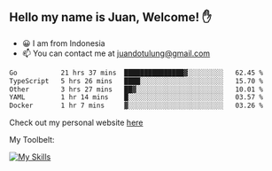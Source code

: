 ## Hello my name is Juan, Welcome! ✋

- 😀 I am from Indonesia
- 📫 You can contact me at juandotulung@gmail.com

<!--START_SECTION:waka-->

```txt
Go           21 hrs 37 mins  ███████████████▓░░░░░░░░░   62.45 %
TypeScript   5 hrs 26 mins   ████░░░░░░░░░░░░░░░░░░░░░   15.70 %
Other        3 hrs 27 mins   ██▓░░░░░░░░░░░░░░░░░░░░░░   10.01 %
YAML         1 hr 14 mins    █░░░░░░░░░░░░░░░░░░░░░░░░   03.57 %
Docker       1 hr 7 mins     ▓░░░░░░░░░░░░░░░░░░░░░░░░   03.26 %
```

<!--END_SECTION:waka-->

Check out my personal website [here](https://juanchristian.com)

My Toolbelt:

[![My Skills](https://skillicons.dev/icons?i=go,js,ts,nodejs,express,react,nextjs,vue,tailwind,vite,html,css,python,php,aws,bash,linux,postgres,mysql,redis,kafka,docker,vercel,netlify,vscode,figma)](https://skillicons.dev)

